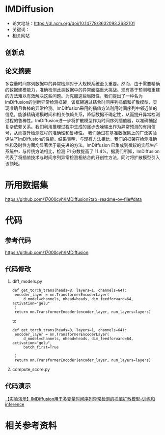 # IMDiffusion


* 论文地址：https://dl.acm.org/doi/10.14778/3632093.3632101
* 关键词：
* 相关网站


## 创新点

## 论文摘要
多变量时间序列数据中的异常检测对于大规模系统至关重要。然而，由于需要精确的数据建模能力，准确检测此类数据中的异常面临重大挑战。现有基于预测和重建的方法难以有效解决这些问题。为克服这些局限性，我们提出了一种名为ImDiffusion的创新异常检测框架，该框架通过结合时间序列插值和扩散模型，实现准确且鲁棒的异常检测。ImDiffusion采用的插值方法利用时间序列中邻近值的信息，能够精确建模时间和相关依赖关系，降低数据不确定性，从而提升异常检测过程的鲁棒性。ImDiffusion进一步将扩散模型作为时间序列插值器，以准确捕捉复杂依赖关系。我们利用推理过程中生成的逐步去噪输出作为异常预测的有用信号，从而提升检测过程的准确性和鲁棒性。
我们通过在基准数据集上的广泛实验评估了ImDiffusion的性能。结果表明，与现有方法相比，我们的框架在检测准确性和及时性方面均显著优于最先进的方法。ImDiffusion 已集成到微软的实际生产系统中，与传统方法相比，检测 F1 分数提高了 11.4%。据我们所知，ImDiffusion 代表了将插值技术与时间序列异常检测相结合的开创性方法，同时将扩散模型引入该领域。

# 所用数据集
https://github.com/17000cyh/IMDiffusion?tab=readme-ov-file#data


# 代码

## 参考代码
https://github.com/17000cyh/IMDiffusion

## 代码修改
1. diff_models.py
   ```
   def get_torch_trans(heads=8, layers=1, channels=64):
    encoder_layer = nn.TransformerEncoderLayer(
        d_model=channels, nhead=heads, dim_feedforward=64, activation="gelu"
    )
    return nn.TransformerEncoder(encoder_layer, num_layers=layers)
   ```
   to
   ```
   def get_torch_trans(heads=8, layers=1, channels=64):
    encoder_layer = nn.TransformerEncoderLayer(
        d_model=channels, nhead=heads, dim_feedforward=64, activation="gelu",
        batch_first=True

    )
    return nn.TransformerEncoder(encoder_layer, num_layers=layers)
   ```
2. compute_score.py



## 代码演示
[【实验演示】IMDiffusion用于多变量时间序列异常检测的插值扩散模型-训练和inference](https://www.bilibili.com/video/BV128Yiz5EHo/?spm_id_from=333.1387.homepage.video_card.click)


# 相关参考资料

